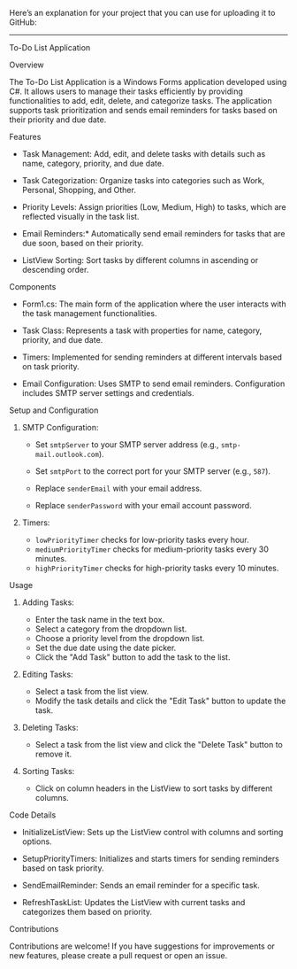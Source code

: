 Here’s an explanation for your project that you can use for uploading it to GitHub:

---

  To-Do List Application

  Overview

The To-Do List Application is a Windows Forms application developed using C#. It allows users to manage their tasks efficiently by providing functionalities to add, edit, delete, and categorize tasks. The application supports task prioritization and sends email reminders for tasks based on their priority and due date.

  Features

-  Task Management:
Add, edit, and delete tasks with details such as name, category, priority, and due date.

- Task Categorization:
Organize tasks into categories such as Work, Personal, Shopping, and Other.

- Priority Levels:
 Assign priorities (Low, Medium, High) to tasks, which are reflected visually in the task list.

- Email Reminders:*
Automatically send email reminders for tasks that are due soon, based on their priority.

- ListView Sorting:
 Sort tasks by different columns in ascending or descending order.

Components

- Form1.cs:
The main form of the application where the user interacts with the task management functionalities.

- Task Class:
Represents a task with properties for name, category, priority, and due date.

- Timers:
Implemented for sending reminders at different intervals based on task priority.

- Email Configuration:
Uses SMTP to send email reminders. Configuration includes SMTP server settings and credentials.

 Setup and Configuration

1. SMTP Configuration:
   - Set `smtpServer` to your SMTP server address (e.g., `smtp-mail.outlook.com`).

   - Set `smtpPort` to the correct port for your SMTP server (e.g., `587`).
   - Replace `senderEmail` with your email address.
   - Replace `senderPassword` with your email account password.

2. Timers:
   - `lowPriorityTimer` checks for low-priority tasks every hour.
   - `mediumPriorityTimer` checks for medium-priority tasks every 30 minutes.
   - `highPriorityTimer` checks for high-priority tasks every 10 minutes.

Usage

1. Adding Tasks:
   - Enter the task name in the text box.
   - Select a category from the dropdown list.
   - Choose a priority level from the dropdown list.
   - Set the due date using the date picker.
   - Click the "Add Task" button to add the task to the list.

2. Editing Tasks:
   - Select a task from the list view.
   - Modify the task details and click the "Edit Task" button to update the task.

3. Deleting Tasks:
   - Select a task from the list view and click the "Delete Task" button to remove it.

4. Sorting Tasks:
   - Click on column headers in the ListView to sort tasks by different columns.

Code Details

- InitializeListView:
 Sets up the ListView control with columns and sorting options.

- SetupPriorityTimers:
 Initializes and starts timers for sending reminders based on task priority.

- SendEmailReminder:
 Sends an email reminder for a specific task.

- RefreshTaskList:
 Updates the ListView with current tasks and categorizes them based on priority.


 Contributions

Contributions are welcome! If you have suggestions for improvements or new features, please create a pull request or open an issue.

